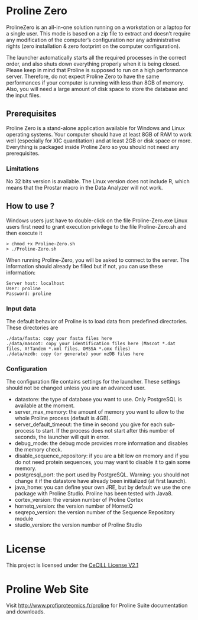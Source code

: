 # Proline Zero

ProlineZero is an all-in-one solution running on a workstation or a laptop for a single user. This mode is based on a zip file to extract and doesn’t require any modification of the computer’s configuration nor any administrative rights (zero installation & zero footprint on the computer configuration).

The launcher automatically starts all the required processes in the correct order, and also shuts down everything properly when it is being closed.
Please keep in mind that Proline is supposed to run on a high performance server. Therefore, do not expect Proline Zero to have the same performances if your computer is running with less than 8GB of memory. Also, you will need a large amount of disk space to store the database and the input files.

## Prerequisites

Proline Zero is a stand-alone application available for Windows and Linux operating systems. Your computer should have at least 8GB of RAM to work well (especially for XIC quantitation) and at least 2GB or disk space or more.
Everything is packaged inside Proline Zero so you should not need any prerequisites.

### Limitations

No 32 bits version is available.
The Linux version does not include R, which means that the Prostar macro in the Data Analyzer will not work.

## How to use ?

Windows users just have to double-click on the file Proline-Zero.exe
Linux users first need to grant execution privilege to the file Proline-Zero.sh and then execute it

```
> chmod +x Proline-Zero.sh
> ./Proline-Zero.sh
```

When running Proline-Zero, you will be asked to connect to the server. The information should already be filled but if not, you can use these information:
```
Server host: localhost
User: proline
Password: proline
```

### Input data

The default behavior of Proline is to load data from predefined directories. These directories are
```
./data/fasta: copy your fasta files here
./data/mascot: copy your identification files here (Mascot *.dat files, X!Tandem *.xml files, OMSSA *.omx files)
./data/mzdb: copy (or generate) your mzDB files here
```

### Configuration

The configuration file contains settings for the launcher. These settings should not be changed unless you are an advanced user.

* datastore: the type of database you want to use. Only PostgreSQL is available at the moment.
* server_max_memory: the amount of memory you want to allow to the whole Proline process (default is 4GB).
* server_default_timeout: the time in second you give for each sub-process to start. If the process does not start after this number of seconds, the launcher will quit in error.
* debug_mode: the debug mode provides more information and disables the memory check.
* disable_sequence_repository: if you are a bit low on memory and if you do not need protein sequences, you may want to disable it to gain some memory.
* postgresql_port: the port used by PostgreSQL. Warning: you should not change it if the datastore have already been initialized (at first launch).
* java_home: you can define your own JRE, but by default we use the one package with Proline Studio. Proline has been tested with Java8.
* cortex_version: the version number of Proline Cortex
* hornetq_version: the version number of HornetQ
* seqrepo_version: the version number of the Sequence Repository module
* studio_version: the version number of Proline Studio

# License

This project is licensed under the [CeCILL License V2.1](http://www.cecill.info/licences/Licence_CeCILL_V2.1-en.html)

# Proline Web Site

 Visit http://www.profiproteomics.fr/proline for Proline Suite documentation and downloads.
